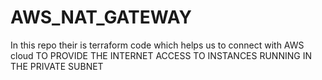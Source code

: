 # AWS_NAT_GATEWAY
In this repo their is terraform code which helps us to connect with AWS cloud TO PROVIDE THE INTERNET ACCESS TO INSTANCES RUNNING IN THE PRIVATE SUBNET
